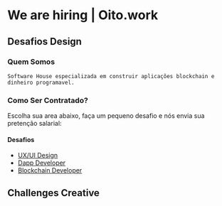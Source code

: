 
# We are hiring | Oito.work  

## Desafios Design


### Quem Somos 

    Software House especializada em construir aplicações blockchain e dinheiro programavel.

### Como Ser Contratado?

Escolha sua area abaixo, faça um pequeno desafio e nós envia sua pretenção salarial:


#### Desafios 

- [UX/UI Design](https://github.com/oitowork/interview-creative-oito)
- [Dapp Developer](https://github.com/oitowork/interview-dapp-developer)
- [Blockchain Developer](https://github.com/oitowork/interview-solidity-developer)

## Challenges Creative


<!-- issueChallenge -->

